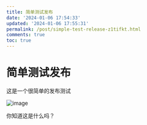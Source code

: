 ```yaml
---
title: 简单测试发布
date: '2024-01-06 17:54:33'
updated: '2024-01-06 17:55:31'
permalink: /post/simple-test-release-z1tifkt.html
comments: true
toc: true
---
```


# 简单测试发布

这是一个很简单的发布测试

​![image](https://img.wush.cc/202401061755266.png?imageView2/0/format/webp/q/80)​

你知道这是什么吗？

‍

